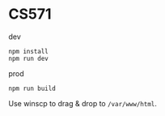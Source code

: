 # CS571

dev

```
npm install
npm run dev
```

prod

```
npm run build
```

Use winscp to drag & drop to `/var/www/html`.